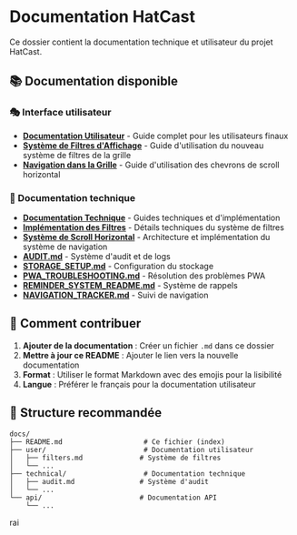 # Documentation HatCast

Ce dossier contient la documentation technique et utilisateur du projet HatCast.

## 📚 Documentation disponible

### 🎭 Interface utilisateur
- **[Documentation Utilisateur](user/README.md)** - Guide complet pour les utilisateurs finaux
- **[Système de Filtres d'Affichage](user/filters.md)** - Guide d'utilisation du nouveau système de filtres de la grille
- **[Navigation dans la Grille](user/navigation.md)** - Guide d'utilisation des chevrons de scroll horizontal

### 🔧 Documentation technique
- **[Documentation Technique](technical/README.md)** - Guides techniques et d'implémentation
- **[Implémentation des Filtres](technical/filters-implementation.md)** - Détails techniques du système de filtres
- **[Système de Scroll Horizontal](technical/scroll-system.md)** - Architecture et implémentation du système de navigation
- **[AUDIT.md](../AUDIT.md)** - Système d'audit et de logs
- **[STORAGE_SETUP.md](../STORAGE_SETUP.md)** - Configuration du stockage
- **[PWA_TROUBLESHOOTING.md](../PWA_TROUBLESHOOTING.md)** - Résolution des problèmes PWA
- **[REMINDER_SYSTEM_README.md](../REMINDER_SYSTEM_README.md)** - Système de rappels
- **[NAVIGATION_TRACKER.md](../NAVIGATION_TRACKER.md)** - Suivi de navigation

## 📖 Comment contribuer

1. **Ajouter de la documentation** : Créer un fichier `.md` dans ce dossier
2. **Mettre à jour ce README** : Ajouter le lien vers la nouvelle documentation
3. **Format** : Utiliser le format Markdown avec des emojis pour la lisibilité
4. **Langue** : Préférer le français pour la documentation utilisateur

## 🎯 Structure recommandée

```
docs/
├── README.md                    # Ce fichier (index)
├── user/                        # Documentation utilisateur
│   ├── filters.md              # Système de filtres
│   └── ...
├── technical/                   # Documentation technique
│   ├── audit.md                # Système d'audit
│   └── ...
└── api/                        # Documentation API
    └── ...
```
rai